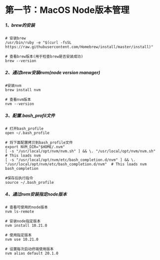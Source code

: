# 第一节：MacOS Node版本管理

##### 1、brew的安装

```shell
# 安装brew
/usr/bin/ruby -e "$(curl -fsSL https://raw.githubusercontent.com/Homebrew/install/master/install)"

# 查看brew版本(用于检查brew是否安装成功)
brew --version
```

##### 2、通过brew安装nvm(node version manager)

```shell
#安装nvm
brew install nvm

# 查看nvm版本
nvm --version
```

##### 3、配置.bash_profil文件

```shell
# 打开bash_profile
open ~/.bash_profile

# 将下面配置拷贝到bash_profile文件
export NVM_DIR="$HOME/.nvm"
[ -s "/usr/local/opt/nvm/nvm.sh" ] && \. "/usr/local/opt/nvm/nvm.sh"  # This loads nvm
[ -s "/usr/local/opt/nvm/etc/bash_completion.d/nvm" ] && \. "/usr/local/opt/nvm/etc/bash_completion.d/nvm"  # This loads nvm bash_completion

#保存后执行指令
source ~/.bash_profile
```

##### 4、通过nvm安装指定node版本

```shell
# 查看可使用的node版本
nvm ls-remote

# 安装node指定版本
nvm install 10.21.0

# 使用指定版本
nvm use 10.21.0

# 设置每次启动终端使用版本
nvm alias default 20.1.0
```



